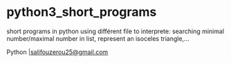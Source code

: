 # python3_short_programs
short programs in python using différent file to interprete: searching minimal number/maximal number in list, represent an isoceles triangle,...

Python
|salifouzerou25@gmail.com
